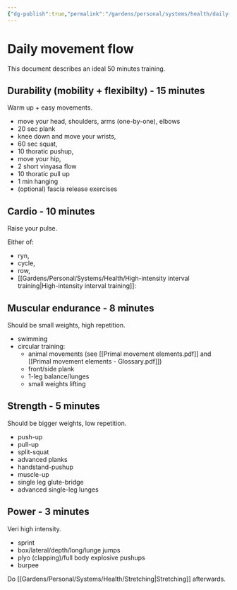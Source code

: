 ```yaml
---
{"dg-publish":true,"permalink":"/gardens/personal/systems/health/daily-movement-flow/","tags":["health","fitness","actionable","evergreen"]}
---
```


# Daily movement flow
This document describes an ideal 50 minutes training.

## Durability (mobility + flexibilty)  - 15 minutes
Warm up + easy movements.

- move your head, shoulders, arms (one-by-one), elbows
- 20 sec plank
- knee down and move your wrists,
- 60 sec squat,
- 10 thoratic pushup,
- move your hip,
- 2 short vinyasa flow
- 10 thoratic pull up
- 1 min hanging
- (optional) fascia release exercises


## Cardio - 10 minutes
Raise your pulse.

Either of:
- ryn, 
- cycle, 
- row,
- [[Gardens/Personal/Systems/Health/High-intensity interval training\|High-intensity interval training]]:


## Muscular endurance - 8 minutes
Should be small weights, high repetition.

- swimming
- circular training:
  - animal movements (see [[Primal movement elements.pdf]] and [[Primal movement elements - Glossary.pdf]])
  - front/side plank
  - 1-leg balance/lunges
  - small weights lifting


## Strength - 5 minutes
Should be bigger weights, low repetition.
- push-up
- pull-up
- split-squat
- advanced planks
- handstand-pushup
- muscle-up
- single leg glute-bridge
- advanced single-leg lunges


## Power - 3 minutes
Veri high intensity.
- sprint
- box/lateral/depth/long/lunge jumps
- plyo (clapping)/full body explosive pushups
- burpee



Do [[Gardens/Personal/Systems/Health/Stretching\|Stretching]] afterwards.